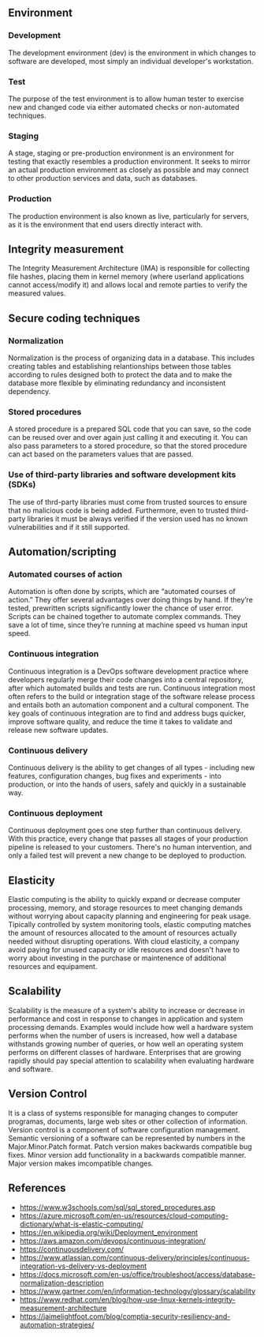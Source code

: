 ## Environment
### Development
The development environment (dev) is the environment in which changes to software are developed, most simply an individual developer's workstation.
### Test
The purpose of the test environment is to allow human tester to exercise new and changed code via either automated checks or non-automated techniques.
### Staging
A stage, staging or pre-production environment is an environment for testing that exactly resembles a production environment. It seeks to mirror an actual production environment as closely as possible and may connect to other production services and data, such as databases.
### Production
The production environment is also known as live, particularly for servers, as it is the environment that end users directly interact with.

## Integrity measurement
The Integrity Measurement Architecture (IMA) is responsible for collecting file hashes, placing them in kernel memory (where userland applications cannot access/modify it) and allows local and remote parties to verify the measured values.

## Secure coding techniques
### Normalization
Normalization is the process of organizing data in a database. This includes creating tables and establishing relantionships between those tables according to rules designed both to protect the data and to make the database more flexible by eliminating redundancy and inconsistent dependency.
### Stored procedures
A stored procedure is a prepared SQL code that you can save, so the code can be reused over and over again just calling it and executing it. You can also pass parameters to a stored procedure, so that the stored procedure can act based on the parameters values that are passed.
### Use of third-party libraries and software development kits (SDKs)
The use of thrd-party libraries must come from trusted sources to ensure that no malicious code is being added. Furthermore, even to trusted third-party libraries it must be always verified if the version used has no known vulnerabilities and if it still supported.

## Automation/scripting
### Automated courses of action
Automation is often done by scripts, which are “automated courses of action.”  They offer several advantages over doing things by hand. If they’re tested, prewritten scripts significantly lower the chance of user error. Scripts can be chained together to automate complex commands. They save a lot of time, since they’re running at machine speed vs human input speed.

### Continuous integration
Continuous integration is a DevOps software development practice where developers regularly merge their code changes into a central repository, after which automated builds and tests are run. Continuous integration most often refers to the build or integration stage of the software release process and entails both an automation component and a cultural component. The key goals of continuous integration are to find and address bugs quicker, improve software quality, and reduce the time it takes to validate and release new software updates.

### Continuous delivery
Continuous delivery is the ability to get changes of all types - including new features, configuration changes, bug fixes and experiments - into production, or into the hands of users, safely and quickly in a sustainable way.

### Continuous deployment
Continuous deployment goes one step further than continuous delivery. With this practice, every change that passes all stages of your production pipeline is released to your customers. There's no human intervention, and only a failed test will prevent a new change to be deployed to production.

## Elasticity
Elastic computing is the ability to quickly expand or decrease computer processing, memory, and storage resources to meet changing demands without worrying about capacity planning and engineering for peak usage. Tipically controlled by system monitoring tools, elastic computing matches the amount of resources allocated to the amount of resources actually needed without disrupting operations. With cloud elasticity, a company avoid paying for unused capacity or idle resources and doesn't have to worry about investing in the purchase or maintenence of additional resources and equipament.

## Scalability
Scalability is the measure of a system's ability to increase or decrease in performance and cost in response to changes in application and system processing demands. Examples would include how well a hardware system performs when the number of users is increased, how well a database withstands growing number of queries, or how well an operating system performs on different classes of hardware. Enterprises that are growing rapidly should pay special attention to scalability when evaluating hardware and software.

## Version Control
It is a class of systems responsible for managing changes to computer programas, documents, large web sites or other collection of information. Version control is a component of software configuration management. Semantic versioning of a software can be represented by numbers in the Major.Minor.Patch format. Patch version makes backwards compatible bug fixes. Minor version add functionality in a backwards compatible manner. Major version makes imcompatible changes.

## References
- https://www.w3schools.com/sql/sql_stored_procedures.asp
- https://azure.microsoft.com/en-us/resources/cloud-computing-dictionary/what-is-elastic-computing/
- https://en.wikipedia.org/wiki/Deployment_environment
- https://aws.amazon.com/devops/continuous-integration/
- https://continuousdelivery.com/
- https://www.atlassian.com/continuous-delivery/principles/continuous-integration-vs-delivery-vs-deployment
- https://docs.microsoft.com/en-us/office/troubleshoot/access/database-normalization-description
- https://www.gartner.com/en/information-technology/glossary/scalability
- https://www.redhat.com/en/blog/how-use-linux-kernels-integrity-measurement-architecture
- https://jaimelightfoot.com/blog/comptia-security-resiliency-and-automation-strategies/
